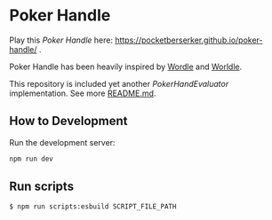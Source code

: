 # Poker Handle

Play this _Poker Handle_ here: https://pocketberserker.github.io/poker-handle/ .

Poker Handle has been heavily inspired by [Wordle](https://www.nytimes.com/games/wordle/index.html) and [Worldle](https://worldle.teuteuf.fr/).

This repository is included yet another _PokerHandEvaluator_ implementation. See more [README.md](./src/poker/README.md).

## How to Development

Run the development server:

```bash
npm run dev
```

## Run scripts

```bash
$ npm run scripts:esbuild SCRIPT_FILE_PATH
```
